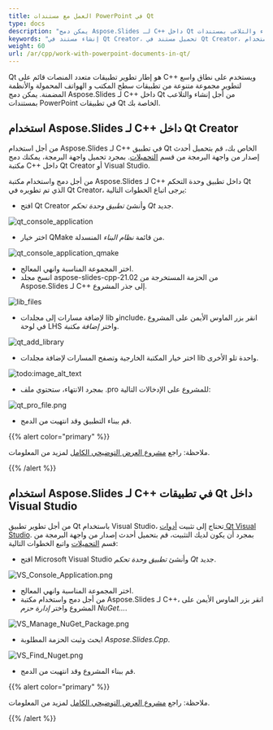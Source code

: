 ```yaml
---
title: العمل مع مستندات PowerPoint في Qt
type: docs
description: "يمكن دمج Aspose.Slides لـ C++ داخل Qt لإنشاء والتلاعب بمستندات PowerPoint في تطبيقات Qt."
keywords: "إنشاء مستند في Qt Creator، تحميل مستند في Qt Creator، استخدام Aspose C++ مع Qt Creator، تحميل مستند Aspose C++، تحميل التنسيقات المدعومة من Aspose.Slides C++"
weight: 60
url: /ar/cpp/work-with-powerpoint-documents-in-qt/
---
```


Qt هو إطار تطوير تطبيقات متعدد المنصات قائم على C++ ويستخدم على نطاق واسع لتطوير مجموعة متنوعة من تطبيقات سطح المكتب و الهواتف المحمولة والأنظمة المضمنة. يمكن دمج Aspose.Slides لـ C++ داخل Qt من أجل إنشاء والتلاعب بمستندات PowerPoint في تطبيقات Qt الخاصة بك.

## استخدام Aspose.Slides لـ C++ داخل Qt Creator

من أجل استخدام Aspose.Slides لـ C++ في تطبيق Qt الخاص بك، قم بتحميل أحدث إصدار من واجهة البرمجة من قسم [التحميلات](https://downloads.aspose.com/slides/cpp). بمجرد تحميل واجهة البرمجة، يمكنك دمج مكتبة C++ داخل Qt Creator أو Visual Studio.

من أجل دمج واستخدام مكتبة Aspose.Slides لـ C++ داخل تطبيق وحدة التحكم Qt الذي تم تطويره في Qt Creator، يرجى اتباع الخطوات التالية:

- افتح Qt Creator وأنشئ *تطبيق وحدة تحكم Qt* جديد.

![qt_console_application](qt-console-application.png)

- اختر خيار QMake من قائمة *نظام البناء* المنسدلة.

![qt_console_application_qmake](qt-console-application-qmake.png)

- اختر المجموعة المناسبة وانهي المعالج.
- انسخ مجلد aspose-slides-cpp-21.02 من الحزمة المستخرجة من Aspose.Slides لـ C++ إلى جذر المشروع.

![lib_files](aspose.slides-lib-files.png)

- لإضافة مسارات إلى مجلدات lib وinclude، انقر بزر الماوس الأيمن على المشروع في لوحة LHS واختر *إضافة مكتبة*.

![qt_add_library](qt_add_library.png)

- اختر خيار المكتبة الخارجية وتصفح المسارات لإضافة مجلدات lib واحدة تلو الأخرى.

![todo:image_alt_text](qt-add-external-library.png)

- بمجرد الانتهاء، ستحتوي ملف .pro للمشروع على الإدخالات التالية:

![qt_pro_file.png](qt-pro-file.png)

- قم ببناء التطبيق وقد انتهيت من الدمج.  

{{% alert color="primary" %}}

ملاحظة: راجع [مشروع العرض التوضيحي الكامل](https://github.com/aspose-slides/Aspose.Slides-for-C/tree/master/QtDemos/QtCreator/Qt_AsposeSlides_QMake) لمزيد من المعلومات.

{{% /alert %}}

## استخدام Aspose.Slides لـ C++ في تطبيقات Qt داخل Visual Studio

من أجل تطوير تطبيق Qt باستخدام Visual Studio، تحتاج إلى تثبيت [أدوات Qt Visual Studio](https://marketplace.visualstudio.com/items?itemName=TheQtCompany.QtVisualStudioTools-19123). بمجرد أن يكون لديك التثبيت، قم بتحميل أحدث إصدار من واجهة البرمجة من قسم [التحميلات](https://downloads.aspose.com/slides/cpp) واتبع الخطوات التالية:

- افتح Microsoft Visual Studio وأنشئ *تطبيق وحدة تحكم Qt* جديد.

![VS_Console_Application.png](vs-console-application.png)

- اختر المجموعة المناسبة وانهي المعالج.
- من أجل دمج واستخدام مكتبة Aspose.Slides لـ C++، انقر بزر الماوس الأيمن على المشروع واختر *إدارة حزم NuGet...*.

![VS_Manage_NuGet_Package.png](vs-manage-nuget-package.png)

- ابحث وثبت الحزمة المطلوبة *Aspose.Slides.Cpp*.

![VS_Find_Nuget.png](vs-find-nuget.png)

- قم ببناء المشروع وقد انتهيت من الدمج.  

{{% alert color="primary" %}}

ملاحظة: راجع [مشروع العرض التوضيحي الكامل](https://github.com/aspose-slides/Aspose.Slides-for-C/tree/master/QtDemos/Visual%20Studio/Qt_AsposeSlides_VS) لمزيد من المعلومات.

{{% /alert %}}